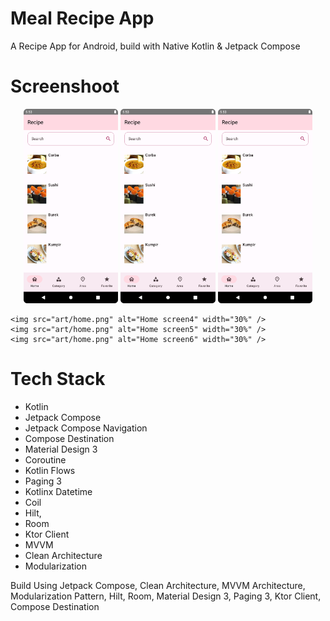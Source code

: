 # Meal Recipe App

A Recipe App for Android, build with Native Kotlin & Jetpack Compose

# Screenshoot

<p align="center">
    <img src="art/home.png" alt="Home screen" width="30%" />
    <img src="art/home.png" alt="Home screen2" width="30%" />
    <img src="art/home.png" alt="Home screen3" width="30%" />

    <img src="art/home.png" alt="Home screen4" width="30%" />
    <img src="art/home.png" alt="Home screen5" width="30%" />
    <img src="art/home.png" alt="Home screen6" width="30%" />
</p>

# Tech Stack

- Kotlin
- Jetpack Compose
- Jetpack Compose Navigation
- Compose Destination
- Material Design 3
- Coroutine
- Kotlin Flows
- Paging 3
- Kotlinx Datetime
- Coil
- Hilt,
- Room
- Ktor Client
- MVVM
- Clean Architecture
- Modularization

Build Using Jetpack Compose, Clean Architecture, MVVM Architecture, Modularization Pattern, Hilt,
Room, Material Design 3, Paging 3, Ktor Client, Compose Destination